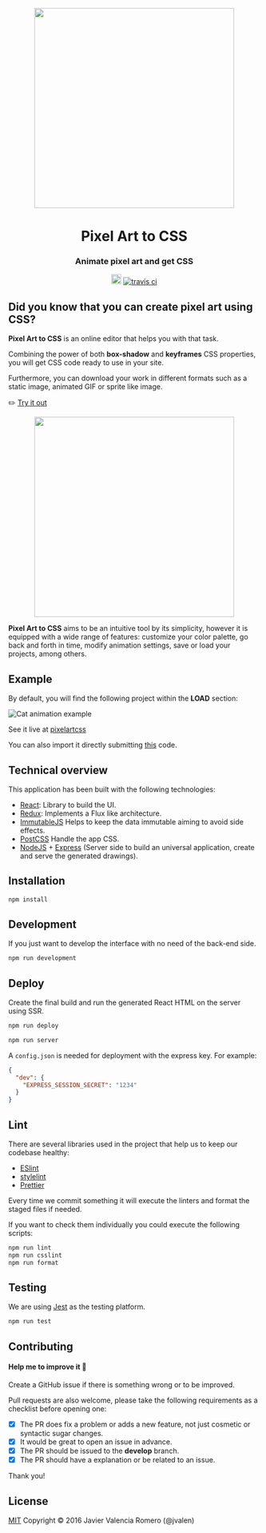 <p align="center">
  <img width="400" src="screenshots/tree-pixelartcss.png">
</p>
<h1 align="center">Pixel Art to CSS</h1>
<p align="center">
  <h3 align="center">  
    Animate pixel art and get CSS
  </h3>
</p>
<p align="center">
  <a target='_blank' href='http://www.recurse.com' title='Made at the Recurse Center'><img src='https://cloud.githubusercontent.com/assets/2883345/11325206/336ea5f4-9150-11e5-9e90-d86ad31993d8.png' height='20px'/></a>
  <a href="https://travis-ci.com/jvalen/pixel-art-react"><img src="https://travis-ci.com/jvalen/pixel-art-react.svg?branch=master" alt="travis ci"></a>
</p>

## Did you know that you can create pixel art using CSS?

**Pixel Art to CSS** is an online editor that helps you with that task.

Combining the power of both **box-shadow** and **keyframes** CSS properties, you will get CSS code ready to use in your site.

Furthermore, you can download your work in different formats such as a static image, animated GIF or sprite like image.

:pencil2: [Try it out](https://www.pixelartcss.com/)

<p align="center">
  <img width="400" src="screenshots/screenshot-potion.png">
</p>

**Pixel Art to CSS** aims to be an intuitive tool by its simplicity, however it is equipped with a wide range of features: customize your color palette, go back and forth in time, modify animation settings, save or load your projects, among others.

## Example

By default, you will find the following project within the <b>LOAD</b> section:

![Cat animation example](screenshots/animation-cat.gif)

See it live at [pixelartcss](https://www.pixelartcss.com/)

You can also import it directly submitting [this](examples/import-export/cat.txt) code.

## Technical overview

This application has been built with the following technologies:

- [React](https://facebook.github.io/react/): Library to build the UI.
- [Redux](http://redux.js.org/): Implements a Flux like architecture.
- [ImmutableJS](https://facebook.github.io/immutable-js/) Helps to keep the data immutable aiming to avoid side effects.
- [PostCSS](https://github.com/postcss/postcss) Handle the app CSS.
- [NodeJS](https://nodejs.org/en/) + [Express](http://expressjs.com/) (Server side to build an universal application, create and serve the generated drawings).

## Installation

```bash
npm install
```

## Development

If you just want to develop the interface with no need of the back-end side.

```bash
npm run development
```

## Deploy

Create the final build and run the generated React HTML on the server using SSR.

```bash
npm run deploy

npm run server
```

A `config.json` is needed for deployment with the express key. For example:

```json
{
  "dev": {
    "EXPRESS_SESSION_SECRET": "1234"
  }
}
```

## Lint

There are several libraries used in the project that help us to keep our codebase healthy:

- [ESlint](https://eslint.org/)
- [stylelint](https://stylelint.io/)
- [Prettier](https://prettier.io/)

Every time we commit something it will execute the linters and format the staged files if needed.

If you want to check them individually you could execute the following scripts:

```bash
npm run lint
npm run csslint
npm run format
```

## Testing

We are using [Jest](https://jestjs.io/) as the testing platform.

```bash
npm run test
```

## Contributing

#### Help me to improve it :seedling:

Create a GitHub issue if there is something wrong or to be improved.

Pull requests are also welcome, please take the following requirements as a checklist before opening one:

- [x] The PR does fix a problem or adds a new feature, not just cosmetic or syntactic sugar changes.
- [x] It would be great to open an issue in advance.
- [x] The PR should be issued to the **develop** branch.
- [x] The PR should have a explanation or be related to an issue.

Thank you!

## License

[MIT](https://opensource.org/licenses/mit-license.php)
Copyright © 2016 Javier Valencia Romero (@jvalen)
